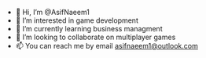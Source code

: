 - 👋 Hi, I’m @AsifNaeem1
- 👀 I’m interested in game development
- 🌱 I’m currently learning business managment
- 💞️ I’m looking to collaborate on multiplayer games
- 📫 You can reach me by email asifnaeem1@outlook.com

<!---
AsifNaeem1/AsifNaeem1 is a ✨ special ✨ repository because its `README.md` (this file) appears on your GitHub profile.
You can click the Preview link to take a look at your changes.
--->
